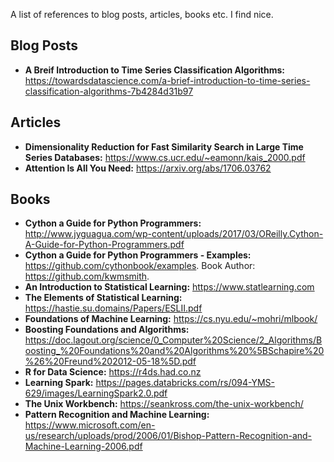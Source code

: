 A list of references to blog posts, articles, books etc. I find nice.

## Blog Posts
- **A Breif Introduction to Time Series Classification Algorithms:** https://towardsdatascience.com/a-brief-introduction-to-time-series-classification-algorithms-7b4284d31b97

## Articles
- **Dimensionality Reduction for Fast Similarity Search in Large Time Series Databases:** https://www.cs.ucr.edu/~eamonn/kais_2000.pdf
- **Attention Is All You Need:** https://arxiv.org/abs/1706.03762

## Books
- **Cython a Guide for Python Programmers:** http://www.jyguagua.com/wp-content/uploads/2017/03/OReilly.Cython-A-Guide-for-Python-Programmers.pdf
- **Cython a Guide for Python Programmers - Examples:** https://github.com/cythonbook/examples. Book Author: https://github.com/kwmsmith.
- **An Introduction to Statistical Learning:** https://www.statlearning.com
- **The Elements of Statistical Learning:** https://hastie.su.domains/Papers/ESLII.pdf
- **Foundations of Machine Learning:** https://cs.nyu.edu/~mohri/mlbook/
- **Boosting Foundations and Algorithms:** https://doc.lagout.org/science/0_Computer%20Science/2_Algorithms/Boosting_%20Foundations%20and%20Algorithms%20%5BSchapire%20%26%20Freund%202012-05-18%5D.pdf
- **R for Data Science:** https://r4ds.had.co.nz
- **Learning Spark:** https://pages.databricks.com/rs/094-YMS-629/images/LearningSpark2.0.pdf
- **The Unix Workbench:** https://seankross.com/the-unix-workbench/
- **Pattern Recognition and Machine Learning:** https://www.microsoft.com/en-us/research/uploads/prod/2006/01/Bishop-Pattern-Recognition-and-Machine-Learning-2006.pdf
